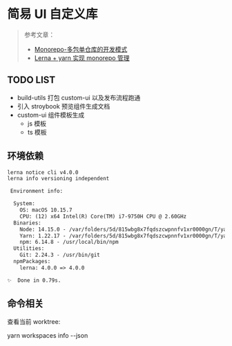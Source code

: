 # 简易 UI 自定义库

> 参考文章：
> 
> - [Monorepo-多包单仓库的开发模式](https://juejin.cn/post/6844904206076248072)
> - [Lerna + yarn 实现 monorepo 管理](https://juejin.cn/post/6844904112534847501)

## TODO LIST

- build-utils 打包 custom-ui 以及发布流程跑通
- 引入 stroybook 预览组件生成文档
- custom-ui 组件模板生成
  - js 模板
  - ts 模板

## 环境依赖

```txt
lerna notice cli v4.0.0
lerna info versioning independent

 Environment info:

  System:
    OS: macOS 10.15.7
    CPU: (12) x64 Intel(R) Core(TM) i7-9750H CPU @ 2.60GHz
  Binaries:
    Node: 14.15.0 - /var/folders/5d/815wbg8x7fqdszcwpnnfv1xr0000gn/T/yarn--1638672100483-0.05005264529990461/node
    Yarn: 1.22.17 - /var/folders/5d/815wbg8x7fqdszcwpnnfv1xr0000gn/T/yarn--1638672100483-0.05005264529990461/yarn
    npm: 6.14.8 - /usr/local/bin/npm
  Utilities:
    Git: 2.24.3 - /usr/bin/git
  npmPackages:
    lerna: 4.0.0 => 4.0.0 

✨  Done in 0.79s.
```

## 命令相关

查看当前 worktree:

yarn workspaces info --json